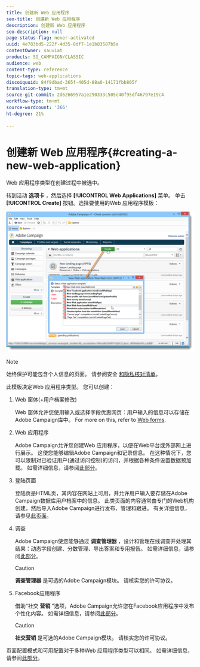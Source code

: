 ```yaml
---
title: 创建新 Web 应用程序
seo-title: 创建新 Web 应用程序
description: 创建新 Web 应用程序
seo-description: null
page-status-flag: never-activated
uuid: 4e783bd5-222f-4d35-8df7-1e1b83587b5a
contentOwner: sauviat
products: SG_CAMPAIGN/CLASSIC
audience: web
content-type: reference
topic-tags: web-applications
discoiquuid: 84f9dbad-365f-405d-88a0-14171fbb805f
translation-type: tm+mt
source-git-commit: 2d6266957a1e290333c505e40f95df46797e19c4
workflow-type: tm+mt
source-wordcount: '366'
ht-degree: 21%

---
```



# 创建新 Web 应用程序{#creating-a-new-web-application}

Web 应用程序类型在创建过程中被选中。

转到活动 **选项卡** ，然后选择 **[!UICONTROL Web Applications]** 菜单。 单击 **[!UICONTROL Create]** 按钮。选择要使用的Web 应用程序模板：

![](assets/webapp_create_from_campaign.png)

>[!NOTE]
>
>始终保护可能包含个人信息的页面。 请参阅安全 [和隐私核对清单](https://helpx.adobe.com/campaign/kb/acc-security.html#privacy)。

此模板决定Web 应用程序类型。 您可以创建：

1. Web 窗体(+用户档案修改)

   Web 窗体允许您使用输入或选择字段优惠网页：用户输入的信息可以存储在Adobe Campaign库中。 For more on this, refer to [Web forms](../../web/using/about-web-forms.md).

1. Web 应用程序

   Adobe Campaign允许您创建Web 应用程序，以便在Web平台或外部网上进行展示。 这使您能够编辑Adobe Campaign和记录信息。 在这种情况下，您可以限制对已验证用户(通过访问控制)的访问，并根据各种条件设置数据预加载。 如需详细信息，请参阅[此部分](../../web/using/about-web-applications.md)。

1. 登陆页面

   登陆页是HTML页，其内容在网站上可用，并允许用户输入要存储在Adobe Campaign数据库用户档案中的信息。 此类页面的内容通常由专门的Web机构创建，然后导入Adobe Campaign进行发布、管理和跟进。 有关详细信息，请参见[此页面](../../web/using/creating-a-landing-page.md)。

1. 调查

   Adobe Campaign使您能够通过 **调查管理器** ，设计和管理在线调查并处理其结果：动态字段创建、分数管理、导出答案和专用报告。 如需详细信息，请参阅[此部分](../../web/using/about-surveys.md)。

   >[!CAUTION]
   >
   >**调查管理器** 是可选的Adobe Campaign模块。 请核实您的许可协议。

1. Facebook应用程序

   借助“社交 **营销** ”选项，Adobe Campaign允许您在Facebook应用程序中发布个性化内容。 如需详细信息，请参阅[此部分](../../social/using/about-social-marketing.md)。

   >[!CAUTION]
   >
   >**社交营销** 是可选的Adobe Campaign模块。 请核实您的许可协议。

页面配置模式和可用配置对于多种Web 应用程序类型可以相同。 如需详细信息，请参阅[此部分](../../web/using/about-web-forms.md)。
